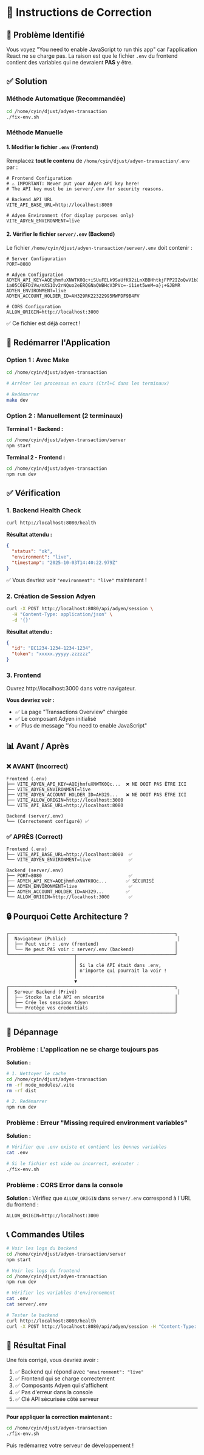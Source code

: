# 🔧 Instructions de Correction

## 🎯 Problème Identifié

Vous voyez "You need to enable JavaScript to run this app" car l'application React ne se charge pas. La raison est que le fichier `.env` du frontend contient des variables qui ne devraient **PAS** y être.

## ✅ Solution

### Méthode Automatique (Recommandée)

```bash
cd /home/cyin/djust/adyen-transaction
./fix-env.sh
```

### Méthode Manuelle

#### 1. Modifier le fichier `.env` (Frontend)

Remplacez **tout le contenu** de `/home/cyin/djust/adyen-transaction/.env` par :

```env
# Frontend Configuration
# ⚠️ IMPORTANT: Never put your Adyen API key here!
# The API key must be in server/.env for security reasons.

# Backend API URL
VITE_API_BASE_URL=http://localhost:8080

# Adyen Environment (for display purposes only)
VITE_ADYEN_ENVIRONMENT=live
```

#### 2. Vérifier le fichier `server/.env` (Backend)

Le fichier `/home/cyin/djust/adyen-transaction/server/.env` doit contenir :

```env
# Server Configuration
PORT=8080

# Adyen Configuration
ADYEN_API_KEY=AQEjhmfuXNWTK0Qc+iSUuFELk9SaUfK92iLnXBBHhtkjFPP2IZoQwV1bDb7kfNy1WIxIIkxgBw==-ia05C0EFDiVw/mXS1Ov2rNQuo2eERQGNaQWBHcV3PVc=-i1iet5weM=a};+GJBMR
ADYEN_ENVIRONMENT=live
ADYEN_ACCOUNT_HOLDER_ID=AH329RK22322995MWPDF9B4FV

# CORS Configuration
ALLOW_ORIGIN=http://localhost:3000
```

✅ Ce fichier est déjà correct !

## 🚀 Redémarrer l'Application

### Option 1 : Avec Make

```bash
cd /home/cyin/djust/adyen-transaction

# Arrêter les processus en cours (Ctrl+C dans les terminaux)

# Redémarrer
make dev
```

### Option 2 : Manuellement (2 terminaux)

**Terminal 1 - Backend :**
```bash
cd /home/cyin/djust/adyen-transaction/server
npm start
```

**Terminal 2 - Frontend :**
```bash
cd /home/cyin/djust/adyen-transaction
npm run dev
```

## ✅ Vérification

### 1. Backend Health Check

```bash
curl http://localhost:8080/health
```

**Résultat attendu :**
```json
{
  "status": "ok",
  "environment": "live",
  "timestamp": "2025-10-03T14:40:22.979Z"
}
```

✅ Vous devriez voir `"environment": "live"` maintenant !

### 2. Création de Session Adyen

```bash
curl -X POST http://localhost:8080/api/adyen/session \
  -H "Content-Type: application/json" \
  -d '{}'
```

**Résultat attendu :**
```json
{
  "id": "EC1234-1234-1234-1234",
  "token": "xxxxx.yyyyy.zzzzzz"
}
```

### 3. Frontend

Ouvrez http://localhost:3000 dans votre navigateur.

**Vous devriez voir :**
- ✅ La page "Transactions Overview" chargée
- ✅ Le composant Adyen initialisé
- ✅ Plus de message "You need to enable JavaScript"

## 📊 Avant / Après

### ❌ AVANT (Incorrect)

```
Frontend (.env)
├── VITE_ADYEN_API_KEY=AQEjhmfuXNWTK0Qc...  ❌ NE DOIT PAS ÊTRE ICI
├── VITE_ADYEN_ENVIRONMENT=live
├── VITE_ADYEN_ACCOUNT_HOLDER_ID=AH329...   ❌ NE DOIT PAS ÊTRE ICI
├── VITE_ALLOW_ORIGIN=http://localhost:3000
└── VITE_API_BASE_URL=http://localhost:8080

Backend (server/.env)
└── (Correctement configuré) ✅
```

### ✅ APRÈS (Correct)

```
Frontend (.env)
├── VITE_API_BASE_URL=http://localhost:8080  ✅
└── VITE_ADYEN_ENVIRONMENT=live              ✅

Backend (server/.env)
├── PORT=8080                                ✅
├── ADYEN_API_KEY=AQEjhmfuXNWTK0Qc...       ✅ SÉCURISÉ
├── ADYEN_ENVIRONMENT=live                   ✅
├── ADYEN_ACCOUNT_HOLDER_ID=AH329...        ✅
└── ALLOW_ORIGIN=http://localhost:3000       ✅
```

## 🔒 Pourquoi Cette Architecture ?

```
┌─────────────────────────────────────────────────────────────┐
│  Navigateur (Public)                                         │
│  ├── Peut voir : .env (frontend)                            │
│  └── Ne peut PAS voir : server/.env (backend)               │
└────────────────────────┬────────────────────────────────────┘
                         │
                         │ Si la clé API était dans .env,
                         │ n'importe qui pourrait la voir !
                         │
                         ▼
┌─────────────────────────────────────────────────────────────┐
│  Serveur Backend (Privé)                                     │
│  ├── Stocke la clé API en sécurité                          │
│  ├── Crée les sessions Adyen                                │
│  └── Protège vos credentials                                │
└─────────────────────────────────────────────────────────────┘
```

## 🐛 Dépannage

### Problème : L'application ne se charge toujours pas

**Solution :**
```bash
# 1. Nettoyer le cache
cd /home/cyin/djust/adyen-transaction
rm -rf node_modules/.vite
rm -rf dist

# 2. Redémarrer
npm run dev
```

### Problème : Erreur "Missing required environment variables"

**Solution :**
```bash
# Vérifier que .env existe et contient les bonnes variables
cat .env

# Si le fichier est vide ou incorrect, exécuter :
./fix-env.sh
```

### Problème : CORS Error dans la console

**Solution :**
Vérifiez que `ALLOW_ORIGIN` dans `server/.env` correspond à l'URL du frontend :
```env
ALLOW_ORIGIN=http://localhost:3000
```

## 📞 Commandes Utiles

```bash
# Voir les logs du backend
cd /home/cyin/djust/adyen-transaction/server
npm start

# Voir les logs du frontend
cd /home/cyin/djust/adyen-transaction
npm run dev

# Vérifier les variables d'environnement
cat .env
cat server/.env

# Tester le backend
curl http://localhost:8080/health
curl -X POST http://localhost:8080/api/adyen/session -H "Content-Type: application/json" -d '{}'
```

## 🎉 Résultat Final

Une fois corrigé, vous devriez avoir :

1. ✅ Backend qui répond avec `"environment": "live"`
2. ✅ Frontend qui se charge correctement
3. ✅ Composants Adyen qui s'affichent
4. ✅ Pas d'erreur dans la console
5. ✅ Clé API sécurisée côté serveur

---

**Pour appliquer la correction maintenant :**

```bash
cd /home/cyin/djust/adyen-transaction
./fix-env.sh
```

Puis redémarrez votre serveur de développement !